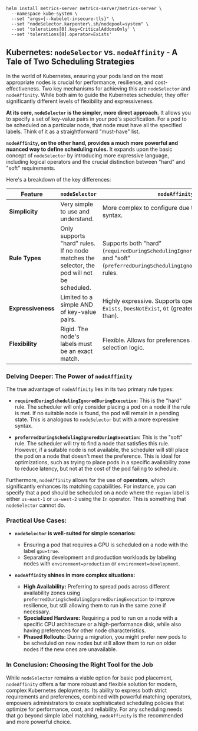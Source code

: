 ```
helm install metrics-server metrics-server/metrics-server \
  --namespace kube-system \
  --set "args={--kubelet-insecure-tls}" \
  --set "nodeSelector.karpenter\.sh/nodepool=system" \
  --set 'tolerations[0].key=CriticalAddonsOnly' \
  --set 'tolerations[0].operator=Exists'
```
## Kubernetes: `nodeSelector` vs. `nodeAffinity` - A Tale of Two Scheduling Strategies

In the world of Kubernetes, ensuring your pods land on the most appropriate nodes is crucial for performance, resilience, and cost-effectiveness. Two key mechanisms for achieving this are `nodeSelector` and `nodeAffinity`. While both aim to guide the Kubernetes scheduler, they offer significantly different levels of flexibility and expressiveness.

**At its core, `nodeSelector` is the simpler, more direct approach.** It allows you to specify a set of key-value pairs in your pod's specification. For a pod to be scheduled on a particular node, that node must have all the specified labels. Think of it as a straightforward "must-have" list.

**`nodeAffinity`, on the other hand, provides a much more powerful and nuanced way to define scheduling rules.** It expands upon the basic concept of `nodeSelector` by introducing more expressive language, including logical operators and the crucial distinction between "hard" and "soft" requirements.

Here's a breakdown of the key differences:

| Feature | `nodeSelector` | `nodeAffinity` |
|---|---|---|
| **Simplicity** | Very simple to use and understand. | More complex to configure due to its expressive syntax. |
| **Rule Types** | Only supports "hard" rules. If no node matches the selector, the pod will not be scheduled. | Supports both "hard" (`requiredDuringSchedulingIgnoredDuringExecution`) and "soft" (`preferredDuringSchedulingIgnoredDuringExecution`) rules. |
| **Expressiveness**| Limited to a simple AND of key-value pairs. | Highly expressive. Supports operators like `In`, `NotIn`, `Exists`, `DoesNotExist`, `Gt` (greater than), and `Lt` (less than). |
| **Flexibility** | Rigid. The node's labels must be an exact match. | Flexible. Allows for preferences and more complex selection logic. |

### Delving Deeper: The Power of `nodeAffinity`

The true advantage of `nodeAffinity` lies in its two primary rule types:

* **`requiredDuringSchedulingIgnoredDuringExecution`:** This is the "hard" rule. The scheduler will only consider placing a pod on a node if the rule is met. If no suitable node is found, the pod will remain in a pending state. This is analogous to `nodeSelector` but with a more expressive syntax.

* **`preferredDuringSchedulingIgnoredDuringExecution`:** This is the "soft" rule. The scheduler will try to find a node that satisfies this rule. However, if a suitable node is not available, the scheduler will still place the pod on a node that doesn't meet the preference. This is ideal for optimizations, such as trying to place pods in a specific availability zone to reduce latency, but not at the cost of the pod failing to schedule.

Furthermore, `nodeAffinity` allows for the use of **operators**, which significantly enhances its matching capabilities. For instance, you can specify that a pod should be scheduled on a node where the `region` label is either `us-east-1` or `us-west-2` using the `In` operator. This is something that `nodeSelector` cannot do.

### Practical Use Cases:

* **`nodeSelector` is well-suited for simple scenarios:**
    * Ensuring a pod that requires a GPU is scheduled on a node with the label `gpu=true`.
    * Separating development and production workloads by labeling nodes with `environment=production` or `environment=development`.

* **`nodeAffinity` shines in more complex situations:**
    * **High Availability:** Preferring to spread pods across different availability zones using `preferredDuringSchedulingIgnoredDuringExecution` to improve resilience, but still allowing them to run in the same zone if necessary.
    * **Specialized Hardware:** Requiring a pod to run on a node with a specific CPU architecture or a high-performance disk, while also having preferences for other node characteristics.
    * **Phased Rollouts:** During a migration, you might prefer new pods to be scheduled on new nodes but still allow them to run on older nodes if the new ones are unavailable.

### In Conclusion: Choosing the Right Tool for the Job

While `nodeSelector` remains a viable option for basic pod placement, `nodeAffinity` offers a far more robust and flexible solution for modern, complex Kubernetes deployments. Its ability to express both strict requirements and preferences, combined with powerful matching operators, empowers administrators to create sophisticated scheduling policies that optimize for performance, cost, and reliability. For any scheduling needs that go beyond simple label matching, `nodeAffinity` is the recommended and more powerful choice.